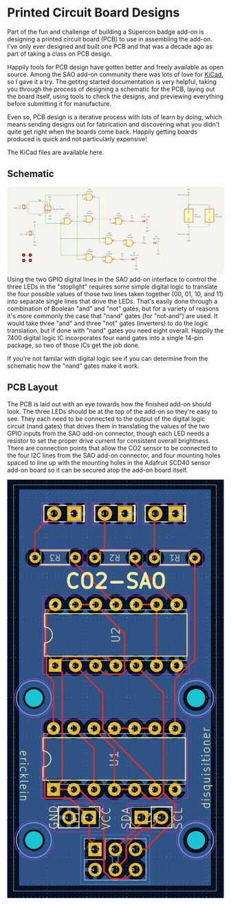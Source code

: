 # Printed Circuit Board Designs

Part of the fun and challenge of building a Supercon badge add-on is designing a printed circuit board (PCB) to use in assembling the add-on.  I've only ever designed and built one  PCB and that was a decade ago as part of taking a class on PCB design.

Happily tools for PCB design have gotten better and freely available as open source.  Among the SAO add-on community there was lots of love for [KiCad](https://www.kicad.org/), so I gave it a try.  The getitng started documentation is very helpful, taking you through the process of designing a schematic for the PCB, laying out the board itself, using tools to check the designs, and previewing everything before submitting it for manufacture. 

Even so, PCB design is a iterative process with lots of learn by doing, which means sending designs out for fabrication and discovering what you didn't quite get right when the boards come back.  Happily getting boards produced is quick and not particularly expensive!

The KiCad files are available here. 

## Schematic
![Add-on schematic](/2024/assets/CO2-SAO-schematic.png)
Using the two GPIO digital lines in the SAO add-on interface to control the three LEDs in the "stoplight" requires some simple digital logic to translate the four possible values of those two lines taken together (00, 01, 10, and 11) into separate single lines that drive the LEDs. That's easily done through a combination of Boolean "and" and "not" gates, but for a variety of reasons it's more commonly the case that "nand" gates (for "not-and") are used.  It would take three "and" and three "not" gates (inverters) to do the logic translation, but if done with "nand" gates you need eight overall.  Happily the 7400 digital logic IC incorporates four nand gates into a single 14-pin package, so two of those ICs get the job done.

If you're not familar with digital logic see if you can determine from the schematic how the "nand" gates make it work.


## PCB Layout
The PCB is laid out with an eye towards how the finished add-on should look.  The three LEDs should be at the top of the add-on so they're easy to see.  They each need to be connected to the output of the digital logic circuit (nand gates) that drives them in translating the values of the two GPIO inputs from the SAO add-on connector, though each LED needs a resistor to set the proper drive current for consistent overall brightness.  There are connection points that allow the CO2 sensor to be connected to the four I2C lines from the SAO add-on connector, and four mounting holes spaced to line up with the mounting holes in the Adafruit SCD40 sensor add-on board so it can be secured atop the add-on board itself.

![Add-on PCB layout](/2024/assets/CO2-SAO-PCB.png)
